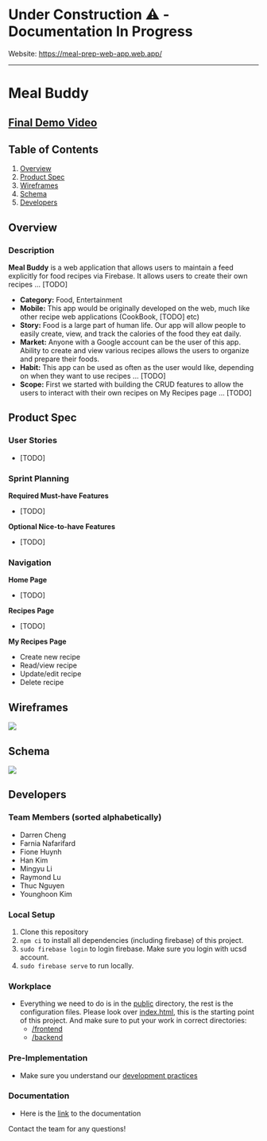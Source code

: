 # **Under Construction ⚠️ - Documentation In Progress**
Website: https://meal-prep-web-app.web.app/

---

# Meal Buddy

## [Final Demo Video](https://www.youtube.com/)
## Table of Contents
1. [Overview](#Overview)
2. [Product Spec](#Product-Spec)
3. [Wireframes](#Wireframes)
4. [Schema](#Schema)
5. [Developers](#Developers)

## Overview
### Description
**Meal Buddy** is a web application that allows users to maintain a feed explicitly for food recipes via Firebase. It allows users to create their own recipes ... [TODO]

- **Category:** Food, Entertainment
- **Mobile:** This app would be originally developed on the web, much like other recipe web applications (CookBook, [TODO] etc)
- **Story:** Food is a large part of human life. Our app will allow people to easily create, view, and track the calories of the food they eat daily. 
- **Market:** Anyone with a Google account can be the user of this app. Ability to create and view various recipes allows the users to organize and prepare their foods.
- **Habit:** This app can be used as often as the user would like, depending on when they want to use recipes ... [TODO]
- **Scope:** First we started with building the CRUD features to allow the users to interact with their own recipes on My Recipes page ... [TODO]

## Product Spec

### User Stories
- [TODO]

### Sprint Planning
**Required Must-have Features**
- [TODO]

**Optional Nice-to-have Features**
- [TODO]

### Navigation

**Home Page**
* [TODO]

**Recipes Page**
* [TODO]

**My Recipes Page**
* Create new recipe
* Read/view recipe
* Update/edit recipe
* Delete recipe

## Wireframes
![](wireframesImage.png)

## Schema 
![](modelsImage.png)

## Developers 
### Team Members (sorted alphabetically)
- Darren Cheng
- Farnia Nafarifard
- Fione Huynh
- Han Kim
- Mingyu Li
- Raymond Lu
- Thuc Nguyen
- Younghoon Kim

### Local Setup
1. Clone this repository
2. `npm ci` to install all dependencies (including firebase) of this project.
3. `sudo firebase login` to login firebase. Make sure you login with ucsd account.
4. `sudo firebase serve` to run locally.

### Workplace
- Everything we need to do is in the [public](https://github.com/cse110-fa21-group28/meal-buddy/tree/main/public) directory, the rest is the configuration files. Please look over [index.html](https://github.com/cse110-fa21-group28/meal-buddy/blob/main/public/index.html), this is the starting point of this project. And make sure to put your work in correct directories:
  + [/frontend](https://github.com/cse110-fa21-group28/meal-buddy/tree/main/public/frontend)
  + [/backend](https://github.com/cse110-fa21-group28/meal-buddyp/tree/main/public/backend)

### Pre-Implementation
- Make sure you understand our [development practices](https://docs.google.com/document/d/1dFS2DS8PwIx1vWgwY4m3hb6lBa2rxWlP7e4EZS3B-WE/edit)

### Documentation
- Here is the [link](https://cse110-fa21-group28.github.io/meal-buddy/) to the documentation

Contact the team for any questions!
